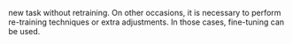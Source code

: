 new task without retraining. On other occasions, it is necessary to perform re-training
techniques or extra adjustments. In those cases, fine-tuning can be used.